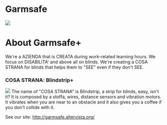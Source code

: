 # Garmsafe
![](http://garmsafe.altervista.org/aaaaNONCancellare/Logo_Azienda_Definitivo_lungo.png)

# About Garmsafe+
We're a AZIENDA that is CREATA during work-related learning hours.
We focus on DISABILITA' and above all on blinds. We're creating a COSA STRANA for blinds that helps them to "SEE" even if they don't SEE.

### COSA STRANA: Blindstrip+
![](http://garmsafe.altervista.org/aaaaNONCancellare/blindstrip-iloveimg-resized.png)
The name of "COSA STRANA" is Blindstrip, a strip for blinds, easy, isn't it?
It is composed by a stoffa, wires, distance sensors and vibration motors.
It vibrates when you are near to an obstacle and it also gives you a coffee if you don't collide with it.

See our site: http://garmsafe.altervista.org/

